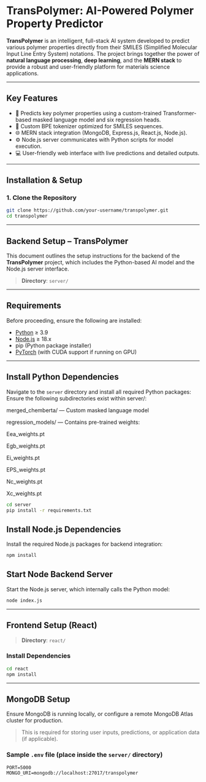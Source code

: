#  TransPolymer: AI-Powered Polymer Property Predictor

**TransPolymer** is an intelligent, full-stack AI system developed to predict various polymer properties directly from their SMILES (Simplified Molecular Input Line Entry System) notations. The project brings together the power of **natural language processing**, **deep learning**, and the **MERN stack** to provide a robust and user-friendly platform for materials science applications.

---

##  Key Features

- 🔬 Predicts key polymer properties using a custom-trained Transformer-based masked language model and six regression heads.
- 🧠 Custom BPE tokenizer optimized for SMILES sequences.
- 🌐 MERN stack integration (MongoDB, Express.js, React.js, Node.js).
- ⚙️ Node.js server communicates with Python scripts for model execution.
- 💻 User-friendly web interface with live predictions and detailed outputs.
---

##  Installation & Setup

### 1. Clone the Repository
```bash
git clone https://github.com/your-username/transpolymer.git
cd transpolymer
```
---
## Backend Setup – TransPolymer

This document outlines the setup instructions for the backend of the **TransPolymer** project, which includes the Python-based AI model and the Node.js server interface.

> **Directory**: `server/`

---

##  Requirements

Before proceeding, ensure the following are installed:

- [Python](https://www.python.org/downloads/) ≥ 3.9  
- [Node.js](https://nodejs.org/) ≥ 18.x  
- pip (Python package installer)  
- [PyTorch](https://pytorch.org/) (with CUDA support if running on GPU)

---

##  Install Python Dependencies

Navigate to the `server` directory and install all required Python packages:
Ensure the following subdirectories exist within server/:

merged_chemberta/ — Custom masked language model

regression_models/ — Contains pre-trained weights:

Eea_weights.pt

Egb_weights.pt

Ei_weights.pt

EPS_weights.pt

Nc_weights.pt

Xc_weights.pt


```bash
cd server
pip install -r requirements.txt
```
##  Install Node.js Dependencies

Install the required Node.js packages for backend integration:

```bash
npm install
```

##  Start Node Backend Server

Start the Node.js server, which internally calls the Python model:

```bash
node index.js
```

---

##  Frontend Setup (React)

> **Directory**: `react/`

###  Install Dependencies

```bash
cd react
npm install
```

---
##  MongoDB Setup

Ensure MongoDB is running locally, or configure a remote MongoDB Atlas cluster for production.

> This is required for storing user inputs, predictions, or application data (if applicable).

###  Sample `.env` file (place inside the `server/` directory)

```env
PORT=5000
MONGO_URI=mongodb://localhost:27017/transpolymer
```




